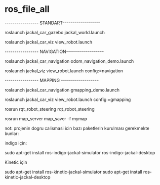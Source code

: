 # ros_file_all


----------------- STANDART-------------------

roslaunch jackal_car_gazebo jackal_world.launch


roslaunch jackal_car_viz view_robot.launch



----------------- NAVIGATION-------------------

roslaunch jackal_car_navigation odom_navigation_demo.launch


roslaunch jackal_viz view_robot.launch config:=navigation


----------------- MAPPING -------------------

roslaunch jackal_car_navigation gmapping_demo.launch


roslaunch jackal_car_viz view_robot.launch config:=gmapping

rosrun rqt_robot_steering rqt_robot_steering

rosrun map_server map_saver -f mymap

not: projenin dogru calismasi icin bazı paketlerin kurulması gerekmekte bunlar:

indigo için:

sudo apt-get install ros-indigo-jackal-simulator ros-indigo-jackal-desktop

Kinetic için

sudo apt-get install ros-kinetic-jackal-simulator 
sudo apt-get install ros-kinetic-jackal-desktop


